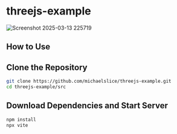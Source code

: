 # threejs-example

![Screenshot 2025-03-13 225719](https://github.com/user-attachments/assets/5f2c4e9b-bd8e-431d-b703-44863d9db97a)

## How to Use
## Clone the Repository
```sh
git clone https://github.com/michaelslice/threejs-example.git
cd threejs-example/src
```
## Download Dependencies and Start Server
```sh
npm install
npx vite
```
